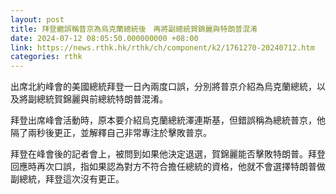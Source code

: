 ```yaml
---
layout: post
title: 拜登繼誤稱普京為烏克蘭總統後　再將副總統賀錦麗與特朗普混淆
date: 2024-07-12 08:05:50.000000000 +08:00
link: https://news.rthk.hk/rthk/ch/component/k2/1761270-20240712.htm
categories: rthk
---
```


出席北約峰會的美國總統拜登一日內兩度口誤，分別將普京介紹為烏克蘭總統，以及將副總統賀錦麗與前總統特朗普混淆。

拜登出席峰會活動時，原本要介紹烏克蘭總統澤連斯基，但錯誤稱為總統普京，他隔了兩秒後更正，並解釋自己非常專注於擊敗普京。

拜登在峰會後的記者會上，被問到如果他決定退選，賀錦麗能否擊敗特朗普。拜登回應時再次口誤，指如果認為對方不符合擔任總統的資格，他就不會選擇特朗普做副總統，拜登這次沒有更正。
